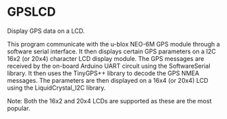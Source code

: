 # GPSLCD

Display GPS data on a LCD.

This program communicate with the u-blox NEO-6M GPS module through a software serial interface. It then displays certain GPS parameters on a I2C 16x2 (or 20x4) character LCD display module. The GPS messages are received by the on-board Arduino UART circuit using the SoftwareSerial library. It then uses the TinyGPS++ library to decode the GPS NMEA messages. The parameters are then displayed on a 16x4 (or 20x4) LCD using the LiquidCrystal_I2C library.

Note: Both the 16x2 and 20x4 LCDs are supported as these are the most popular.
